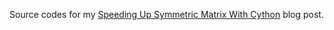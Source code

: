 Source codes for my [Speeding Up Symmetric Matrix With Cython](https://blog.sopticek.net/2016/09/18/speeding-up-symmetric-matrix-with-cython/) blog post.
